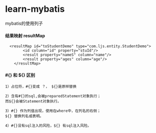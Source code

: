 # learn-mybatis
mybatis的使用列子


#### 结果映射 resultMap

      <resultMap id="toStudentDemo" type="com.ljs.entity.StudentDemo">
            <id column="id" property="stuId"/>
            <result property="nameS" column="name"/>
            <result property="ages" column="age"/>
        </resultMap>



#### #{} 和 ${} 区别

    1）占位符，#{}变成 ？， ${}是原样替换
    
    2）含有#{}的sql,会被preparedStatement对象执行；
    而${}会被Statement对象执行。
    
    3）#{} 作为列值出现，使用在where中，在列名的右侧；
    ${} 替换列名或表明。
    
    4）#{}没有sql注入的风险，${} 有sql注入风险。



